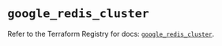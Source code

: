 # `google_redis_cluster`

Refer to the Terraform Registry for docs: [`google_redis_cluster`](https://registry.terraform.io/providers/hashicorp/google-beta/6.45.0/docs/resources/google_redis_cluster).
